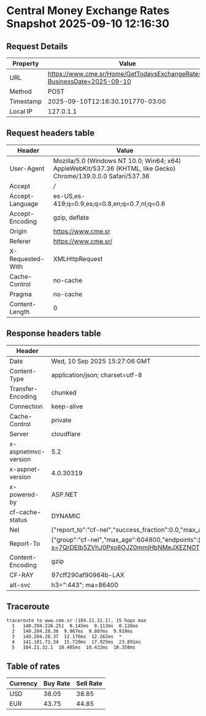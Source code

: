 # Central Money Exchange Rates Snapshot 2025-09-10 12:16:30
## Request Details

| Property | Value |
|----------|-------|
| URL | https://www.cme.sr/Home/GetTodaysExchangeRates/?BusinessDate=2025-09-10 |
| Method | POST |
| Timestamp | 2025-09-10T12:16:30.101770-03:00 |
| Local IP | 127.0.1.1 |
    
## Request headers table

| Header | Value |
|--------|-------|
| User-Agent | Mozilla/5.0 (Windows NT 10.0; Win64; x64) AppleWebKit/537.36 (KHTML, like Gecko) Chrome/139.0.0.0 Safari/537.36 |
| Accept | */* |
| Accept-Language | es-US,es-419;q=0.9,es;q=0.8,en;q=0.7,nl;q=0.6 |
| Accept-Encoding | gzip, deflate |
| Origin | https://www.cme.sr |
| Referer | https://www.cme.sr/ |
| X-Requested-With | XMLHttpRequest |
| Cache-Control | no-cache |
| Pragma | no-cache |
| Content-Length | 0 |

    
## Response headers table
| Header | Value |
|--------|-------|
| Date | Wed, 10 Sep 2025 15:27:06 GMT |
| Content-Type | application/json; charset=utf-8 |
| Transfer-Encoding | chunked |
| Connection | keep-alive |
| Cache-Control | private |
| Server | cloudflare |
| x-aspnetmvc-version | 5.2 |
| x-aspnet-version | 4.0.30319 |
| x-powered-by | ASP.NET |
| cf-cache-status | DYNAMIC |
| Nel | {"report_to":"cf-nel","success_fraction":0.0,"max_age":604800} |
| Report-To | {"group":"cf-nel","max_age":604800,"endpoints":[{"url":"https://a.nel.cloudflare.com/report/v4?s=7QrDEIb5ZVhJ0Pxo8OJZ0mmjHbNMeJXEZNOT1%2BSDJdsHGNhHvInEVaZMsQRUllR5gRjYDA2I%2BLYrFsMXzSUg3IiLYlr6wBlRUKk%3D"}]} |
| Content-Encoding | gzip |
| CF-RAY | 97cff290af90964b-LAX |
| alt-svc | h3=":443"; ma=86400 |

## Traceroute 

```
traceroute to www.cme.sr (104.21.32.1), 15 hops max
  1   140.204.226.251  0.145ms  0.113ms  0.126ms 
  2   140.204.28.36  9.967ms  9.807ms  9.919ms 
  3   140.204.28.37  12.176ms  12.262ms  * 
  4   141.101.72.34  15.720ms  17.925ms  23.891ms 
  5   104.21.32.1  10.405ms  10.422ms  10.358ms 

```


## Table of rates

| Currency | Buy Rate | Sell Rate |
|----------|----------|-----------|
| USD | 38.05 | 38.85 |
| EUR | 43.75 | 44.85 |
